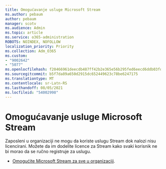 ```yaml
---
title: Omogućavanje usluge Microsoft Stream
ms.author: pebaum
author: pebaum
manager: scotv
ms.audience: Admin
ms.topic: article
ms.service: o365-administration
ROBOTS: NOINDEX, NOFOLLOW
localization_priority: Priority
ms.collection: Adm_O365
ms.custom:
- "9002642"
- "5077"
ms.openlocfilehash: f20466961deecdb487ff42b2e365e56b295fed6eecd6ddb03fda67ab9110bc4f
ms.sourcegitcommit: b5f7da89a650d2915dc652449623c78be6247175
ms.translationtype: MT
ms.contentlocale: sr-Latn-RS
ms.lasthandoff: 08/05/2021
ms.locfileid: "54002998"
---
```

# <a name="enable-microsoft-stream"></a>Omogućavanje usluge Microsoft Stream

Zaposleni u organizaciji ne mogu da koriste uslugu Stream dok nalozi nisu licencirani. Možete da im dodelite licence za Stream kako svaki korisnik ne bi morao da se ručno registruje za uslugu.

- [Omogućite Microsoft Stream za sve u organizaciji](https://docs.microsoft.com/stream/assign-user-licenses).
